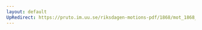 ```yaml
---
layout: default
UpRedirect: https://pruto.im.uu.se/riksdagen-motions-pdf/1868/mot_1868__fk__63/mot_1868__fk__63-001.pdf
---
```

